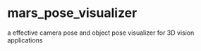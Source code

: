 # mars_pose_visualizer
a effective camera pose and object pose visualizer for 3D vision applications
